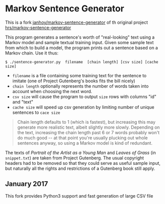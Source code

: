 Markov Sentence Generator
=========================

This is a fork [janhoy/markov-sentence-generator](https://github.com/janhoy/markov-sentence-generator) of th original project [hrs/markov-sentence-generator](https://github.com/hrs/markov-sentence-generator)

This program generates a sentence's worth of "real-looking" text using a Markov model and sample textual training input.  Given some sample text from which to build a model, the program prints out a sentence based on a Markov chain.  Use it thus:

`$ ./sentence-generator.py  filename  [chain length] [csv size] [cache size]`

 * `filename` is a file containing some training text for the sentence to imitate (one of Project Gutenberg's books fits the bill nicely)
 * `chain length` optionally represents the number of words taken into account when choosing the next word.
 * `csv size` will cause the program to output `size` rows with columns "id" and "text"
 * `cache size` will speed up csv generation by limiting number of unique sentences to `cace size`
 
> Chain length defaults to 1 (which is fastest), but increasing this may generate more realistic text, albeit slightly more slowly.
> Depending on the text, increasing the chain length past 6 or 7 words probably won't do much good -- at that point you're usually plucking out whole sentences anyway, so using a Markov model is kind of redundant.

The texts of *Portrait of the Artist as a Young Man* and *Leaves of Grass* (in `snippet.txt`) are taken from Project Gutenberg.  The usual copyright headers had to be removed so that they could serve as useful sample input, but naturally all the rights and restrictions of a Gutenberg book still apply.

January 2017
-------------
This fork provides Python3 support and fast generation of large CSV file